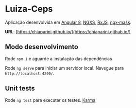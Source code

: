 
# Luiza-Ceps

  Aplicação  desenvolvida em [Angular 8](https://angular.io/), [NGXS](https://www.ngxs.io/), [RxJS](https://rxjs-dev.firebaseapp.com/), [ngx-mask](https://github.com/JsDaddy/ngx-mask#readme).

 **URL**:  [https://chiaparini.github.io/](https://chiaparini.github.io/)

## Modo desenvolvimento

Rode `npm i` e aguarde a instalação das dependências

Rode `ng serve` para iniciar um servidor local. Navegue para `http://localhost:4200/`.

## Unit tests

Rode `ng test` para executar os testes.
[Karma](https://karma-runner.github.io)